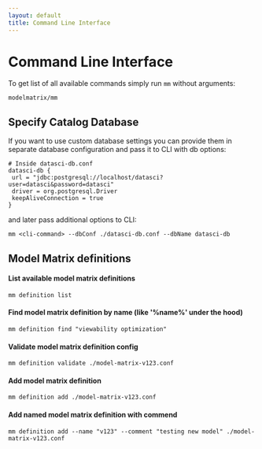 ```yaml
---
layout: default
title: Command Line Interface
---
```


# <a name="command-line-interface">Command Line Interface</a>

To get list of all available commands simply run `mm` without arguments:

    modelmatrix/mm

## <a name="specify-database">Specify Catalog Database</a>
    
If you want to use custom database settings you can provide them in 
separate database configuration and pass it to CLI with db options:
    
    # Inside datasci-db.conf
    datasci-db {
     url = "jdbc:postgresql://localhost/datasci?user=datasci&password=datasci"
     driver = org.postgresql.Driver
     keepAliveConnection = true      
    }    
    
and later pass additional options to CLI:
    
    mm <cli-command> --dbConf ./datasci-db.conf --dbName datasci-db

## <a name="mmc-definition">Model Matrix definitions</a>

#### List available model matrix definitions
    mm definition list

#### Find model matrix definition by name (like '%name%' under the hood)
    mm definition find "viewability optimization"
         
#### Validate model matrix definition config
    mm definition validate ./model-matrix-v123.conf
        
#### Add model matrix definition
    mm definition add ./model-matrix-v123.conf
    
#### Add named model matrix definition with commend
    mm definition add --name "v123" --comment "testing new model" ./model-matrix-v123.conf
